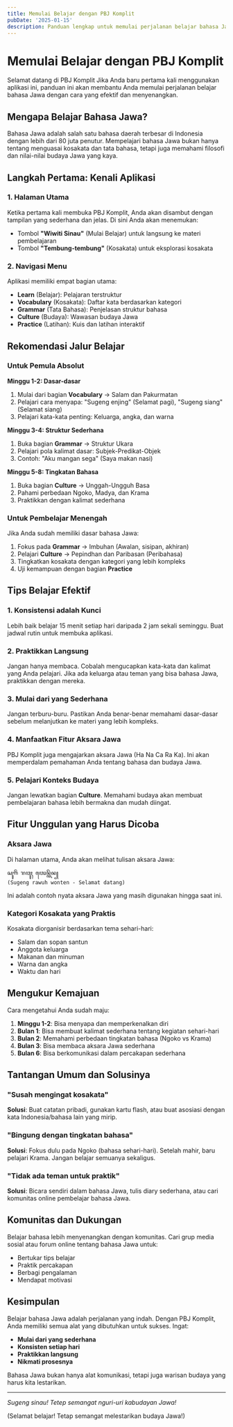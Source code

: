 ```yaml
---
title: Memulai Belajar dengan PBJ Komplit
pubDate: '2025-01-15'
description: Panduan lengkap untuk memulai perjalanan belajar bahasa Jawa Anda dengan aplikasi PBJ Komplit
---
```


# Memulai Belajar dengan PBJ Komplit

Selamat datang di PBJ Komplit Jika Anda baru pertama kali menggunakan aplikasi ini, panduan ini akan membantu Anda memulai perjalanan belajar bahasa Jawa dengan cara yang efektif dan menyenangkan.

## Mengapa Belajar Bahasa Jawa?

Bahasa Jawa adalah salah satu bahasa daerah terbesar di Indonesia dengan lebih dari 80 juta penutur. Mempelajari bahasa Jawa bukan hanya tentang menguasai kosakata dan tata bahasa, tetapi juga memahami filosofi dan nilai-nilai budaya Jawa yang kaya.

## Langkah Pertama: Kenali Aplikasi

### 1. Halaman Utama
Ketika pertama kali membuka PBJ Komplit, Anda akan disambut dengan tampilan yang sederhana dan jelas. Di sini Anda akan menemukan:
- Tombol **"Wiwiti Sinau"** (Mulai Belajar) untuk langsung ke materi pembelajaran
- Tombol **"Tembung-tembung"** (Kosakata) untuk eksplorasi kosakata

### 2. Navigasi Menu
Aplikasi memiliki empat bagian utama:
- **Learn** (Belajar): Pelajaran terstruktur
- **Vocabulary** (Kosakata): Daftar kata berdasarkan kategori
- **Grammar** (Tata Bahasa): Penjelasan struktur bahasa
- **Culture** (Budaya): Wawasan budaya Jawa
- **Practice** (Latihan): Kuis dan latihan interaktif

## Rekomendasi Jalur Belajar

### Untuk Pemula Absolut

**Minggu 1-2: Dasar-dasar**
1. Mulai dari bagian **Vocabulary** → Salam dan Pakurmatan
2. Pelajari cara menyapa: "Sugeng enjing" (Selamat pagi), "Sugeng siang" (Selamat siang)
3. Pelajari kata-kata penting: Keluarga, angka, dan warna

**Minggu 3-4: Struktur Sederhana**
1. Buka bagian **Grammar** → Struktur Ukara
2. Pelajari pola kalimat dasar: Subjek-Predikat-Objek
3. Contoh: "Aku mangan sega" (Saya makan nasi)

**Minggu 5-8: Tingkatan Bahasa**
1. Buka bagian **Culture** → Unggah-Ungguh Basa
2. Pahami perbedaan Ngoko, Madya, dan Krama
3. Praktikkan dengan kalimat sederhana

### Untuk Pembelajar Menengah

Jika Anda sudah memiliki dasar bahasa Jawa:
1. Fokus pada **Grammar** → Imbuhan (Awalan, sisipan, akhiran)
2. Pelajari **Culture** → Pepindhan dan Paribasan (Peribahasa)
3. Tingkatkan kosakata dengan kategori yang lebih kompleks
4. Uji kemampuan dengan bagian **Practice**

## Tips Belajar Efektif

### 1. Konsistensi adalah Kunci
Lebih baik belajar 15 menit setiap hari daripada 2 jam sekali seminggu. Buat jadwal rutin untuk membuka aplikasi.

### 2. Praktikkan Langsung
Jangan hanya membaca. Cobalah mengucapkan kata-kata dan kalimat yang Anda pelajari. Jika ada keluarga atau teman yang bisa bahasa Jawa, praktikkan dengan mereka.

### 3. Mulai dari yang Sederhana
Jangan terburu-buru. Pastikan Anda benar-benar memahami dasar-dasar sebelum melanjutkan ke materi yang lebih kompleks.

### 4. Manfaatkan Fitur Aksara Jawa
PBJ Komplit juga mengajarkan aksara Jawa (Ha Na Ca Ra Ka). Ini akan memperdalam pemahaman Anda tentang bahasa dan budaya Jawa.

### 5. Pelajari Konteks Budaya
Jangan lewatkan bagian **Culture**. Memahami budaya akan membuat pembelajaran bahasa lebih bermakna dan mudah diingat.

## Fitur Unggulan yang Harus Dicoba

### Aksara Jawa
Di halaman utama, Anda akan melihat tulisan aksara Jawa:
```
ꦱꦸꦒꦼꦁ ꦫꦮꦸꦃ ꦮꦺꦴꦤ꧀ꦠꦼꦤ꧀
(Sugeng rawuh wonten - Selamat datang)
```

Ini adalah contoh nyata aksara Jawa yang masih digunakan hingga saat ini.

### Kategori Kosakata yang Praktis
Kosakata diorganisir berdasarkan tema sehari-hari:
- Salam dan sopan santun
- Anggota keluarga
- Makanan dan minuman
- Warna dan angka
- Waktu dan hari

## Mengukur Kemajuan

Cara mengetahui Anda sudah maju:
1. **Minggu 1-2**: Bisa menyapa dan memperkenalkan diri
2. **Bulan 1**: Bisa membuat kalimat sederhana tentang kegiatan sehari-hari
3. **Bulan 2**: Memahami perbedaan tingkatan bahasa (Ngoko vs Krama)
4. **Bulan 3**: Bisa membaca aksara Jawa sederhana
5. **Bulan 6**: Bisa berkomunikasi dalam percakapan sederhana

## Tantangan Umum dan Solusinya

### "Susah mengingat kosakata"
**Solusi**: Buat catatan pribadi, gunakan kartu flash, atau buat asosiasi dengan kata Indonesia/bahasa lain yang mirip.

### "Bingung dengan tingkatan bahasa"
**Solusi**: Fokus dulu pada Ngoko (bahasa sehari-hari). Setelah mahir, baru pelajari Krama. Jangan belajar semuanya sekaligus.

### "Tidak ada teman untuk praktik"
**Solusi**: Bicara sendiri dalam bahasa Jawa, tulis diary sederhana, atau cari komunitas online pembelajar bahasa Jawa.

## Komunitas dan Dukungan

Belajar bahasa lebih menyenangkan dengan komunitas. Cari grup media sosial atau forum online tentang bahasa Jawa untuk:
- Bertukar tips belajar
- Praktik percakapan
- Berbagi pengalaman
- Mendapat motivasi

## Kesimpulan

Belajar bahasa Jawa adalah perjalanan yang indah. Dengan PBJ Komplit, Anda memiliki semua alat yang dibutuhkan untuk sukses. Ingat:

- **Mulai dari yang sederhana**
- **Konsisten setiap hari**
- **Praktikkan langsung**
- **Nikmati prosesnya**

Bahasa Jawa bukan hanya alat komunikasi, tetapi juga warisan budaya yang harus kita lestarikan.

---

_Sugeng sinau! Tetep semangat nguri-uri kabudayan Jawa!_

(Selamat belajar! Tetap semangat melestarikan budaya Jawa!)
